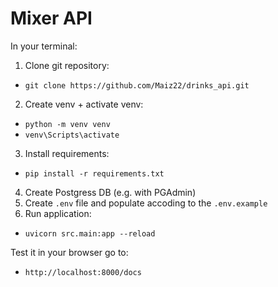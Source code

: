 # Mixer API
In your terminal:
1. Clone git repository:
- `git clone https://github.com/Maiz22/drinks_api.git`
2. Create venv + activate venv:
- `python -m venv venv`
- `venv\Scripts\activate`
3. Install requirements:
- `pip install -r requirements.txt`
4. Create Postgress DB (e.g. with PGAdmin)
5. Create `.env` file and populate accoding to the `.env.example`
6. Run application:
- `uvicorn src.main:app --reload`

Test it in your browser go to:
- `http://localhost:8000/docs`
